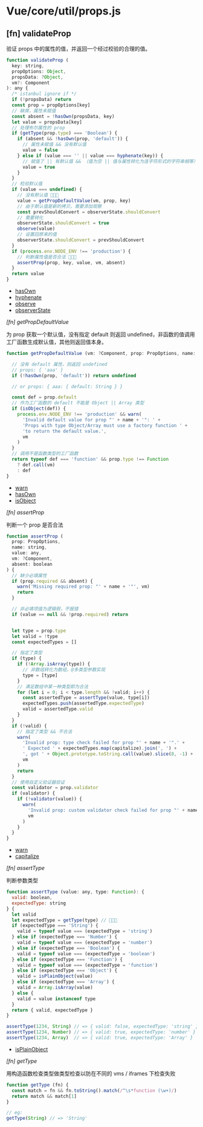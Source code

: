 # Vue/core/util/props.js


## [fn] validateProp

验证 props 中的属性的值，并返回一个经过校验的合理的值。

``` javascript
function validateProp (
  key: string,
  propOptions: Object,
  propsData: ?Object,
  vm?: Component
): any {
  /* istanbul ignore if */
  if (!propsData) return
  const prop = propOptions[key]
  // 缺席，属性未赋值
  const absent = !hasOwn(propsData, key)
  let value = propsData[key]
  // 处理布尔属性的 prop
  if (getType(prop.type) === 'Boolean') {
    if (absent && !hasOwn(prop, 'default')) {
      // 属性未赋值 && 没有默认值
      value = false
    } else if (value === '' || value === hyphenate(key)) {
      // 赋值了 || 有默认值 && （值为空 || 值与属性转化为连字符形式的字符串相等）
      value = true
    }
  }
  // 检验默认值
  if (value === undefined) {
    // 没有默认值 🔽🔽🔽
    value = getPropDefaultValue(vm, prop, key)
    // 由于默认值是新的拷贝，需要添加观察
    const prevShouldConvert = observerState.shouldConvert
    // 需要转化
    observerState.shouldConvert = true
    observe(value)
    // 设置回原来的值
    observerState.shouldConvert = prevShouldConvert
  }
  if (process.env.NODE_ENV !== 'production') {
    // 判断属性值是否合法 🔽🔽🔽
    assertProp(prop, key, value, vm, absent)
  }
  return value
}
```

- [hasOwn](../../shared/util.md#fn-hasown)
- [hyphenate](../../shared/util.md#fn-hyphenate)
- [observe](../observer/index.md#fn-observe)
- [observerState](../observer/index.md#object-observerstate)

_[fn] getPropDefaultValue_

为 prop 获取一个默认值，没有指定 default 则返回 undefined，非函数的值调用工厂函数生成默认值，其他则返回值本身。

``` javascript
function getPropDefaultValue (vm: ?Component, prop: PropOptions, name: string): any {

  // 没有 default 属性，则返回 undefined
  // props: { 'aaa' }
  if (!hasOwn(prop, 'default')) return undefined

  // or props: { aaa: { default: String } }

  const def = prop.default
  // 作为工厂函数的 default 不能是 Object || Array 类型
  if (isObject(def)) {
    process.env.NODE_ENV !== 'production' && warn(
      'Invalid default value for prop "' + name + '": ' +
      'Props with type Object/Array must use a factory function ' +
      'to return the default value.',
      vm
    )
  }
  // 调用不是函数类型的工厂函数
  return typeof def === 'function' && prop.type !== Function
    ? def.call(vm)
    : def
}

```

- [warn](../util/debug.md#fn-warn)
- [hasOwn](../../shared/util.md#fn-hasown)
- [isObject](../../shared/util.md#fn-isobject)

_[fn] assertProp_

判断一个 prop 是否合法

``` javascript
function assertProp (
  prop: PropOptions,
  name: string,
  value: any,
  vm: ?Component,
  absent: boolean
) {
  // 缺少必填属性
  if (prop.required && absent) {
    warn('Missing required prop: "' + name + '"', vm)
    return
  }

  // 非必填项值为逻辑假，不报错
  if (value == null && !prop.required) return


  let type = prop.type
  let valid = !type
  const expectedTypes = []

  // 指定了类型
  if (type) {
    if (!Array.isArray(type)) {
      // 非数组转化为数组，@多类型参数实现
      type = [type]
    }
    // 满足数组中某一种类型即为合法
    for (let i = 0; i < type.length && !valid; i++) {
      const assertedType = assertType(value, type[i])
      expectedTypes.push(assertedType.expectedType)
      valid = assertedType.valid
    }
  }
  if (!valid) {
    // 指定了类型 && 不合法
    warn(
      'Invalid prop: type check failed for prop "' + name + '".' +
      ' Expected ' + expectedTypes.map(capitalize).join(', ') +
      ', got ' + Object.prototype.toString.call(value).slice(8, -1) + '.',
      vm
    )
    return
  }
  // 使用自定义验证器验证
  const validator = prop.validator
  if (validator) {
    if (!validator(value)) {
      warn(
        'Invalid prop: custom validator check failed for prop "' + name + '".',
        vm
      )
    }
  }
}
```

- [warn](../util/debug.md#fn-warn)
- [capitalize](../../shared/util.md#fn-capitalize)


_[fn] assertType_

判断参数类型

``` javascript
function assertType (value: any, type: Function): {
  valid: boolean,
  expectedType: string
} {
  let valid
  let expectedType = getType(type) // 🔽🔽🔽
  if (expectedType === 'String') {
    valid = typeof value === (expectedType = 'string')
  } else if (expectedType === 'Number') {
    valid = typeof value === (expectedType = 'number')
  } else if (expectedType === 'Boolean') {
    valid = typeof value === (expectedType = 'boolean')
  } else if (expectedType === 'Function') {
    valid = typeof value === (expectedType = 'function')
  } else if (expectedType === 'Object') {
    valid = isPlainObject(value)
  } else if (expectedType === 'Array') {
    valid = Array.isArray(value)
  } else {
    valid = value instanceof type
  }
  return { valid, expectedType }
}

assertType(1234, String) // => { valid: false, expectedType: 'string' }
assertType(1234, Number) // => { valid: true, expectedType: 'number' }
assertType(1234, Array)  // => { valid: true, expectedType: 'Array' }
```

- [isPlainObject](../../shared/util.md#fn-isplainobject)


_[fn] getType_

用构造函数检查类型做类型检查以防在不同的 vms / iframes 下检查失败

``` javascript
function getType (fn) {
  const match = fn && fn.toString().match(/^\s*function (\w+)/)
  return match && match[1]
}

// eg:
getType(String) // => 'String'
```
